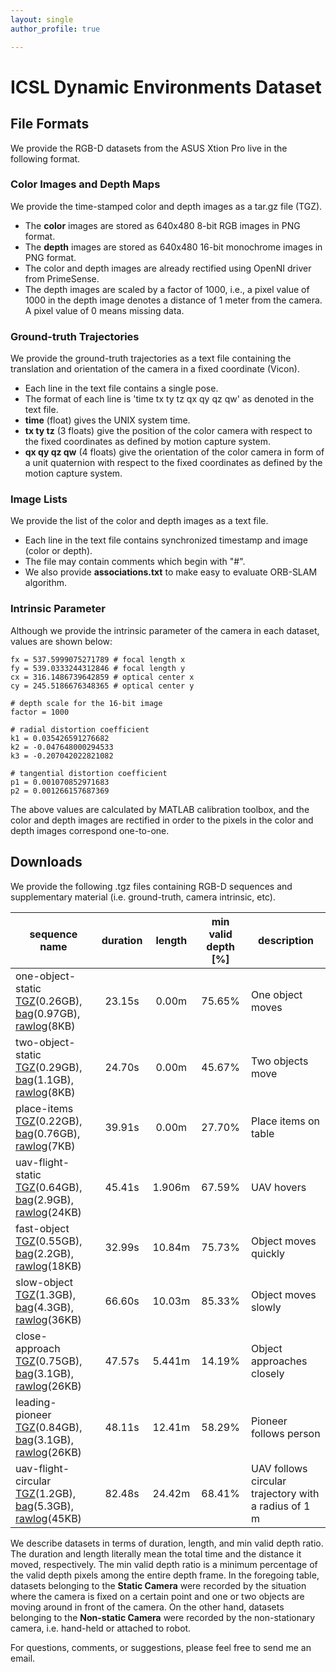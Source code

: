 ```yaml
---
layout: single
author_profile: true

---
```


# ICSL Dynamic Environments Dataset

## File Formats
We provide the RGB-D datasets from the ASUS Xtion Pro live in the following format.

### Color Images and Depth Maps

We provide the time-stamped color and depth images as a tar.gz file (TGZ). 

* The **color** images are stored as 640x480 8-bit RGB images in PNG format.
* The **depth** images are stored as 640x480 16-bit monochrome images in PNG format.
* The color and depth images are already rectified using OpenNI driver from PrimeSense.
* The depth images are scaled by a factor of 1000, i.e., a pixel value of 1000 in the depth image denotes a distance of 1 meter from the camera. A pixel value of 0 means missing data.

### Ground-truth Trajectories

We provide the ground-truth trajectories as a text file containing the translation and orientation of the camera in a fixed coordinate (Vicon). 

* Each line in the text file contains a single pose.
* The format of each line is 'time tx ty tz qx qy qz qw' as denoted in the text file.
* **time** (float) gives the UNIX system time.
* **tx ty tz** (3 floats) give the position of the color camera with respect to the fixed coordinates as defined by motion capture system.
* **qx qy qz qw** (4 floats) give the orientation of the color camera in form of a unit quaternion with respect to the fixed coordinates as defined by the motion capture system.

### Image Lists

We provide the list of the color and depth images as a text file.
	
* Each line in the text file contains synchronized timestamp and image (color or depth).
* The file may contain comments which begin with "#".
* We also provide **associations.txt** to make easy to evaluate ORB-SLAM algorithm.

### Intrinsic Parameter

Although we provide the intrinsic parameter of the camera in each dataset, values are shown below:

```
fx = 537.5999075271789 # focal length x
fy = 539.0333244312846 # focal length y
cx = 316.1486739642859 # optical center x
cy = 245.5186676348365 # optical center y

# depth scale for the 16-bit image
factor = 1000

# radial distortion coefficient
k1 = 0.035426591276682
k2 = -0.047648000294533
k3 = -0.207042022821082

# tangential distortion coefficient
p1 = 0.001070852971683
p2 = 0.001266157687369
```

The above values are calculated by MATLAB calibration toolbox, and the color and depth images are rectified in order to the pixels in the color and depth images correspond one-to-one.

## Downloads

We provide the following .tgz files containing RGB-D sequences and supplementary material (i.e. ground-truth, camera intrinsic, etc). 

| sequence name | duration | length | min <br> valid depth [\%] | description |
|---------------|:--------:|:------:|:-------------------:|-------------|
| one-object-static <br> [TGZ](https://icsl.snu.ac.kr/sangillee/rgbd_dataset_one_object_static.tgz)(0.26GB), [bag](https://icsl.snu.ac.kr/sangillee/rgbd_dataset_one_object_static.bag)(0.97GB), [rawlog](https://icsl.snu.ac.kr/sangillee/rgbd_dataset_one_object_static.rawlog)(8KB) | 23.15s | 0.00m  | 75.65% | One object moves |
| two-object-static <br> [TGZ](https://icsl.snu.ac.kr/sangillee/rgbd_dataset_two_object_static.tgz)(0.29GB), [bag](https://icsl.snu.ac.kr/sangillee/rgbd_dataset_two_object_static.bag)(1.1GB), [rawlog](https://icsl.snu.ac.kr/sangillee/rgbd_dataset_two_object_static.rawlog)(8KB) | 24.70s | 0.00m  | 45.67% | Two objects move |
| place-items <br> [TGZ](https://icsl.snu.ac.kr/sangillee/rgbd_dataset_place_items.tgz)(0.22GB), [bag](https://icsl.snu.ac.kr/sangillee/rgbd_dataset_place_items.bag)(0.76GB), [rawlog](https://icsl.snu.ac.kr/sangillee/rgbd_dataset_place_items.rawlog)(7KB) | 39.91s | 0.00m | 27.70% | Place items on table |
| uav-flight-static <br> [TGZ](https://icsl.snu.ac.kr/sangillee/rgbd_dataset_flight_static.tgz)(0.64GB), [bag](https://icsl.snu.ac.kr/sangillee/rgbd_dataset_flight_static.bag)(2.9GB), [rawlog](https://icsl.snu.ac.kr/sangillee/rgbd_dataset_flight_static.rawlog)(24KB) | 45.41s | 1.906m | 67.59% | UAV hovers |
| fast-object <br> [TGZ](https://icsl.snu.ac.kr/sangillee/rgbd_dataset_fast_object.tgz)(0.55GB), [bag](https://icsl.snu.ac.kr/sangillee/rgbd_dataset_fast_object.bag)(2.2GB), [rawlog](https://icsl.snu.ac.kr/sangillee/rgbd_dataset_fast_object.rawlog)(18KB) | 32.99s | 10.84m | 75.73% | Object moves quickly     |
| slow-object <br> [TGZ](https://icsl.snu.ac.kr/sangillee/rgbd_dataset_slow_object.tgz)(1.3GB), [bag](https://icsl.snu.ac.kr/sangillee/rgbd_dataset_slow_object.bag)(4.3GB), [rawlog](https://icsl.snu.ac.kr/sangillee/rgbd_dataset_slow_object.rawlog)(36KB) | 66.60s | 10.03m | 85.33% | Object moves slowly     |
| close-approach <br> [TGZ](https://icsl.snu.ac.kr/sangillee/rgbd_dataset_close_approach.tgz)(0.75GB), [bag](https://icsl.snu.ac.kr/sangillee/rgbd_dataset_close_approach.bag)(3.1GB), [rawlog](https://icsl.snu.ac.kr/sangillee/rgbd_dataset_close_approach.rawlog)(26KB) | 47.57s | 5.441m | 14.19% | Object approaches closely  |
| leading-pioneer <br> [TGZ](https://icsl.snu.ac.kr/sangillee/rgbd_dataset_leading_pioneer.tgz)(0.84GB), [bag](https://icsl.snu.ac.kr/sangillee/rgbd_dataset_leading_pioneer.bag)(3.1GB), [rawlog](https://icsl.snu.ac.kr/sangillee/rgbd_dataset_leading_pioneer.rawlog)(26KB) | 48.11s | 12.41m | 58.29% | Pioneer follows person  |
| uav-flight-circular <br> [TGZ](https://icsl.snu.ac.kr/sangillee/rgbd_dataset_flight_circular.tgz)(1.2GB), [bag](https://icsl.snu.ac.kr/sangillee/rgbd_dataset_flight_circular.bag)(5.3GB), [rawlog](https://icsl.snu.ac.kr/sangillee/rgbd_dataset_flight_circular.rawlog)(45KB) | 82.48s | 24.42m | 68.41% | UAV follows circular trajectory with a radius of 1 m  |

We describe datasets in terms of duration, length, and min valid depth ratio. The duration and length literally mean the total time and the distance it moved, respectively. The min valid depth ratio is a minimum percentage of the valid depth pixels among the entire depth frame. In the foregoing table, datasets belonging to the **Static Camera** were recorded by the situation where the camera is fixed on a certain point and one or two objects are moving around in front of the camera. On the other hand, datasets belonging to the **Non-static Camera** were recorded by the non-stationary camera, i.e. hand-held or attached to robot.

For questions, comments, or suggestions, please feel free to send me an email.
